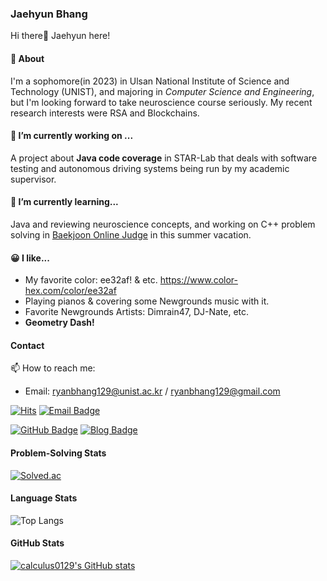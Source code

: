 ### Jaehyun Bhang

Hi there👋 Jaehyun here!

#### 👋 About

I'm a sophomore(in 2023) in Ulsan National Institute of Science and Technology (UNIST), and majoring in *Computer Science and Engineering*, but I'm looking forward to take neuroscience course seriously. My recent research interests were RSA and Blockchains.

#### 🔭 I’m currently working on ...

A project about **Java code coverage** in STAR-Lab that deals with software testing and autonomous driving systems being run by my academic supervisor.

#### 🌱 I’m currently learning...

Java and reviewing neuroscience concepts, and working on C++ problem solving in <a href="http://www.acmicpc.net/user/calculus" target="_blank">Baekjoon Online Judge</a> in this summer vacation.

#### 😀 I like...

- My favorite color: ee32af! & etc. https://www.color-hex.com/color/ee32af
- Playing pianos & covering some Newgrounds music with it.
- Favorite Newgrounds Artists: Dimrain47, DJ-Nate, etc.
- **Geometry Dash!**

<!--I have a lot of interest in various fields, but mainly focus on below topics.-->

#### Contact
📫 How to reach me:
- Email: [ryanbhang129@unist.ac.kr](mailto:ryanbhang129@unist.ac.kr) / [ryanbhang129@gmail.com](mailto:ryanbhang129@gmail.com)

[![Hits](https://hits.seeyoufarm.com/api/count/incr/badge.svg?url=https%3A%2F%2Fgithub.com%2Fcalculus0129%2Fhit-counter&count_bg=%2379C83D&title_bg=%23555555&icon=&icon_color=%23FF007A&title=hits&edge_flat=false)](https://hits.seeyoufarm.com)
[![Email Badge](https://img.shields.io/badge/-Email-0078D4?style=flat-square&logo=microsoftoutlook&logoColor=white&link=mailto:ryanbhang129@unist.ac.kr)](mailto:ryanbhang129@unist.ac.kr)
<!--[![Gmail Badge](https://img.shields.io/badge/-Gmail-d14836?style=flat-square&logo=Gmail&logoColor=white&link=mailto:@gmail.com)](mailto:@gmail.com)-->
[![GitHub Badge](https://img.shields.io/badge/-GitHub-771957?style=flat-square&logo=github&logoColor=white&link=github.com/calculus0129)](https://github.com/calculus0129)
[![Blog Badge](https://img.shields.io/badge/Blog-%23fdeaf7?logo=github&link=calculus0129.github.io)](https://calculus0129.github.io)
<!--[![Notion Badge](https://img.shields.io/badge/-Notion-F7A81B?style=flat-square&logo=notion&logoColor=white&link=https://snapdragon-pigment-92c.notion.site/239e5cc78a404cd49fa8e736e9dfa77b?pvs=4/)](https://snapdragon-pigment-92c.notion.site/239e5cc78a404cd49fa8e736e9dfa77b?pvs=4)-->

#### Problem-Solving Stats

[![Solved.ac](http://mazassumnida.wtf/api/v2/generate_badge?boj=calculus)](https://solved.ac/calculus)

#### Language Stats

  ![Top Langs](https://github-readme-stats.vercel.app/api/top-langs/?username=calculus0129&layout=compact&theme=cobalt)

  <!--<img alt="Python" src ="https://img.shields.io/badge/Python-3776AB.svg?&style=for-the-badge&logo=Python&logoColor=white"/> <img alt="C" src ="https://img.shields.io/badge/C-A8B9CC.svg?&style=for-the-badge&logo=C&logoColor=white"/> <img alt="C++" src ="https://img.shields.io/badge/C++-00599C.svg?&style=for-the-badge&logo=C%2B%2B&logoColor=white"/> <img alt="Java" src ="https://img.shields.io/badge/Java-007396.svg?&style=for-the-badge&logo=Java&logoColor=white"/>-->

#### GitHub Stats

<!--[![GitHub stats-Dark](https://github-readme-stats-blue-rho.vercel.app/api?username=calculus0129&show_icons=true&theme=dark#gh-dark-mode-only)](https://github.com/calculus0129/github-readme-stats#gh-dark-mode-only)
[![GitHub stats-Light](https://github-readme-stats-blue-rho.vercel.app/api?username=calculus0129&show_icons=true&theme=default#gh-light-mode-only)](https://github.com/calculus0129/github-readme-stats#gh-light-mode-only)-->

[![calculus0129's GitHub stats](https://github-readme-stats.vercel.app/api?username=calculus0129&theme=react&show_icons=true)](https://github.com/calculus0129)

<!--#### Others
##### 🏆 Honors and Awards-->


<!--
**calculus0129/calculus0129** is a ✨ _special_ ✨ repository because its `README.md` (this file) appears on your GitHub profile.

Here are some ideas to get you started:

- 🔭 I’m currently working on ...
- 🌱 I’m currently learning ...
- 👯 I’m looking to collaborate on ...
- 🤔 I’m looking for help with ...
- 💬 Ask me about ...
- 📫 How to reach me: ...
- 😄 Pronouns: ...
- ⚡ Fun fact: ...
-->

